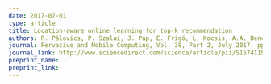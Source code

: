 ```yaml
---
date: 2017-07-01
type: article
title: Location-aware online learning for top-k recommendation
authors: R. Pálovics, P. Szalai, J. Pap, E. Frigó, L. Kocsis, A.A. Benczúr
journal: Pervasive and Mobile Computing, Vol. 38, Part 2, July 2017, pp 490-504
journal_link: http://www.sciencedirect.com/science/article/pii/S1574119216300669
preprint_name: 
preprint_link: 
---
```

